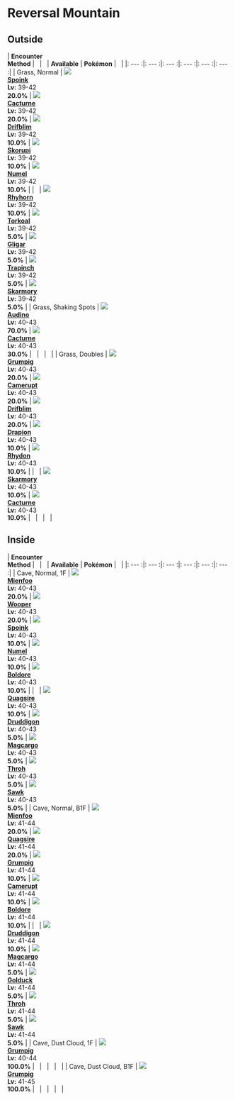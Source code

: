 # Reversal Mountain

## Outside

| __Encounter<br>Method__ | &nbsp; | &nbsp; | __Available__ | __Pokémon__ | &nbsp; |
|: --- :|: --- :|: --- :|: --- :|: --- :|: --- :|
| Grass, Normal | ![][325] <br> __[Spoink]__ <br> __Lv:__ 39-42 <br> __20.0%__ | ![][332] <br> __[Cacturne]__ <br> __Lv:__ 39-42 <br> __20.0%__ | ![][426] <br> __[Drifblim]__ <br> __Lv:__ 39-42 <br> __10.0%__ | ![][451] <br> __[Skorupi]__ <br> __Lv:__ 39-42 <br> __10.0%__ | ![][322] <br> __[Numel]__ <br> __Lv:__ 39-42 <br> __10.0%__ |
| &nbsp; | ![][111] <br> __[Rhyhorn]__ <br> __Lv:__ 39-42 <br> __10.0%__ | ![][324] <br> __[Torkoal]__ <br> __Lv:__ 39-42 <br> __5.0%__ | ![][207] <br> __[Gligar]__ <br> __Lv:__ 39-42 <br> __5.0%__ | ![][328] <br> __[Trapinch]__ <br> __Lv:__ 39-42 <br> __5.0%__ | ![][227] <br> __[Skarmory]__ <br> __Lv:__ 39-42 <br> __5.0%__ |
| Grass, Shaking Spots | ![][531] <br> __[Audino]__ <br> __Lv:__ 40-43 <br> __70.0%__ | ![][332] <br> __[Cacturne]__ <br> __Lv:__ 40-43 <br> __30.0%__ | &nbsp; | &nbsp; | &nbsp; |
| Grass, Doubles | ![][326] <br> __[Grumpig]__ <br> __Lv:__ 40-43 <br> __20.0%__ | ![][323] <br> __[Camerupt]__ <br> __Lv:__ 40-43 <br> __20.0%__ | ![][426] <br> __[Drifblim]__ <br> __Lv:__ 40-43 <br> __20.0%__ | ![][452] <br> __[Drapion]__ <br> __Lv:__ 40-43 <br> __10.0%__ | ![][112] <br> __[Rhydon]__ <br> __Lv:__ 40-43 <br> __10.0%__ |
| &nbsp; | ![][227] <br> __[Skarmory]__ <br> __Lv:__ 40-43 <br> __10.0%__ | ![][332] <br> __[Cacturne]__ <br> __Lv:__ 40-43 <br> __10.0%__ | &nbsp; | &nbsp; | &nbsp; |

## Inside

| __Encounter<br>Method__ | &nbsp; | &nbsp; | __Available__ | __Pokémon__ | &nbsp; |
|: --- :|: --- :|: --- :|: --- :|: --- :|: --- :|
| Cave, Normal, 1F | ![][619] <br> __[Mienfoo]__ <br> __Lv:__ 40-43 <br> __20.0%__ | ![][194] <br> __[Wooper]__ <br> __Lv:__ 40-43 <br> __20.0%__ | ![][325] <br> __[Spoink]__ <br> __Lv:__ 40-43 <br> __10.0%__ | ![][322] <br> __[Numel]__ <br> __Lv:__ 40-43 <br> __10.0%__ | ![][525] <br> __[Boldore]__ <br> __Lv:__ 40-43 <br> __10.0%__ |
| &nbsp; | ![][195] <br> __[Quagsire]__ <br> __Lv:__ 40-43 <br> __10.0%__ | ![][621] <br> __[Druddigon]__ <br> __Lv:__ 40-43 <br> __5.0%__ | ![][219] <br> __[Magcargo]__ <br> __Lv:__ 40-43 <br> __5.0%__ | ![][538] <br> __[Throh]__ <br> __Lv:__ 40-43 <br> __5.0%__ | ![][539] <br> __[Sawk]__ <br> __Lv:__ 40-43 <br> __5.0%__ |
| Cave, Normal, B1F | ![][619] <br> __[Mienfoo]__ <br> __Lv:__ 41-44 <br> __20.0%__ | ![][195] <br> __[Quagsire]__ <br> __Lv:__ 41-44 <br> __20.0%__ | ![][326] <br> __[Grumpig]__ <br> __Lv:__ 41-44 <br> __10.0%__ | ![][323] <br> __[Camerupt]__ <br> __Lv:__ 41-44 <br> __10.0%__ | ![][525] <br> __[Boldore]__ <br> __Lv:__ 41-44 <br> __10.0%__ |
| &nbsp; | ![][621] <br> __[Druddigon]__ <br> __Lv:__ 41-44 <br> __10.0%__ | ![][219] <br> __[Magcargo]__ <br> __Lv:__ 41-44 <br> __5.0%__ | ![][55] <br> __[Golduck]__ <br> __Lv:__ 41-44 <br> __5.0%__ | ![][538] <br> __[Throh]__ <br> __Lv:__ 41-44 <br> __5.0%__ | ![][539] <br> __[Sawk]__ <br> __Lv:__ 41-44 <br> __5.0%__ |
| Cave, Dust Cloud, 1F | ![][326] <br> __[Grumpig]__ <br> __Lv:__ 40-44 <br> __100.0%__ | &nbsp; | &nbsp; | &nbsp; | &nbsp; |
| Cave, Dust Cloud, B1F | ![][326] <br> __[Grumpig]__ <br> __Lv:__ 41-45 <br> __100.0%__ | &nbsp; | &nbsp; | &nbsp; | &nbsp; |



[325]: ../img/animated/325.gif
[Spoink]: ../pokemons/325/
[332]: ../img/animated/332.gif
[Cacturne]: ../pokemons/332/
[426]: ../img/animated/426.gif
[Drifblim]: ../pokemons/426/
[451]: ../img/animated/451.gif
[Skorupi]: ../pokemons/451/
[322]: ../img/animated/322.gif
[Numel]: ../pokemons/322/
[111]: ../img/animated/111.gif
[Rhyhorn]: ../pokemons/111/
[324]: ../img/animated/324.gif
[Torkoal]: ../pokemons/324/
[207]: ../img/animated/207.gif
[Gligar]: ../pokemons/207/
[328]: ../img/animated/328.gif
[Trapinch]: ../pokemons/328/
[227]: ../img/animated/227.gif
[Skarmory]: ../pokemons/227/
[531]: ../img/animated/531.gif
[Audino]: ../pokemons/531/
[326]: ../img/animated/326.gif
[Grumpig]: ../pokemons/326/
[323]: ../img/animated/323.gif
[Camerupt]: ../pokemons/323/
[452]: ../img/animated/452.gif
[Drapion]: ../pokemons/452/
[112]: ../img/animated/112.gif
[Rhydon]: ../pokemons/112/
[619]: ../img/animated/619.gif
[Mienfoo]: ../pokemons/619/
[194]: ../img/animated/194.gif
[Wooper]: ../pokemons/194/
[525]: ../img/animated/525.gif
[Boldore]: ../pokemons/525/
[195]: ../img/animated/195.gif
[Quagsire]: ../pokemons/195/
[621]: ../img/animated/621.gif
[Druddigon]: ../pokemons/621/
[219]: ../img/animated/219.gif
[Magcargo]: ../pokemons/219/
[538]: ../img/animated/538.gif
[Throh]: ../pokemons/538/
[539]: ../img/animated/539.gif
[Sawk]: ../pokemons/539/
[55]: ../img/animated/55.gif
[Golduck]: ../pokemons/055/
